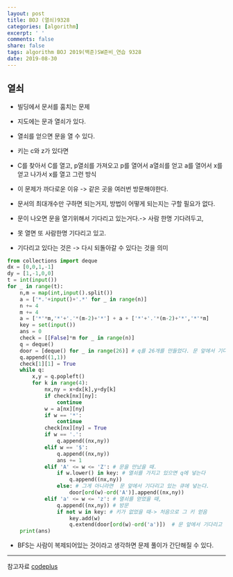```yaml
---
layout: post
title: BOJ (열쇠)9328
categories: [algorithm]
excerpt: ' '
comments: false
share: false
tags: algorithm BOJ 2019(백준)SW준비_연습 9328
date: 2019-08-30
---
```


## 열쇠

- 빌딩에서 문서를 훔치는 문제
- 지도에는 문과 열쇠가 있다.
- 열쇠를 얻으면 문을 열 수 있다.

- 키는 c와 z가 있다면
- C를 찾아서 C를 열고, p열쇠를 가져오고 p를 열어서 a열쇠를 얻고 a를 열어서 x를 얻고 나가서 x를 열고 그런 방식

- 이 문제가 까다로운 이유 -> 같은 곳을 여러번 방문해야한다.
- 문서의 최대개수만 구하면 되는거지, 방법이 어떻게 되는지는 구할 필요가 없다.

- 문이 나오면 문을 열기위해서 기다리고 있는거다.-> 사람 한명 기다려두고,
- 못 열면 또 사람한명 기다리고 있고.
- 기다리고 있다는 것은 -> 다시 되돌아갈 수 있다는 것을 의미

```python
from collections import deque
dx = [0,0,1,-1]
dy = [1,-1,0,0]
t = int(input())
for _ in range(t):
    n,m = map(int,input().split())
    a = ['*.'+input()+'.*' for _ in range(n)]
    n += 4
    m += 4
    a = ['*'*m,'*'+'.'*(m-2)+'*'] + a + ['*'+'.'*(m-2)+'*','*'*m]
    key = set(input())
    ans = 0
    check = [[False]*m for _ in range(n)]
    q = deque()
    door = [deque() for _ in range(26)] # q를 26개를 만들었다. 문 앞에서 기다리고 있는 q다.
    q.append((1,1))
    check[1][1] = True
    while q:
        x,y = q.popleft()
        for k in range(4):
            nx,ny = x+dx[k],y+dy[k]
            if check[nx][ny]:
                continue
            w = a[nx][ny]
            if w == '*':
                continue
            check[nx][ny] = True
            if w == '.':
                q.append((nx,ny))
            elif w == '$':
                q.append((nx,ny))
                ans += 1
            elif 'A' <= w <= 'Z': # 문을 만났을 때.
                if w.lower() in key: # 열쇠를 가지고 있으면 q에 넣는다
                    q.append((nx,ny))
                else: # 그게 아니라면  문 앞에서 기다리고 있는 큐에 넣는다.
                    door[ord(w)-ord('A')].append((nx,ny))
            elif 'a' <= w <= 'z': # 열쇠를 얻었을 때,
                q.append((nx,ny)) # 방문
                if not w in key: # 키가 없었을 때-> 처음으로 그 키 얻음
                    key.add(w)
                    q.extend(door[ord(w)-ord('a')])  # 문 앞에서 기다리고 있는 사람을 다 넣어준다.
    print(ans)

```

- BFS는 사람이 복제되어있는 것이라고 생각하면 문제 풀이가 간단해질 수 있다.

---

참고자료
[codeplus](https://code.plus/course/33)
